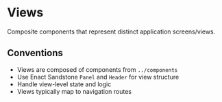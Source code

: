 # Views

Composite components that represent distinct application screens/views.

## Conventions

- Views are composed of components from `../components`
- Use Enact Sandstone `Panel` and `Header` for view structure
- Handle view-level state and logic
- Views typically map to navigation routes
